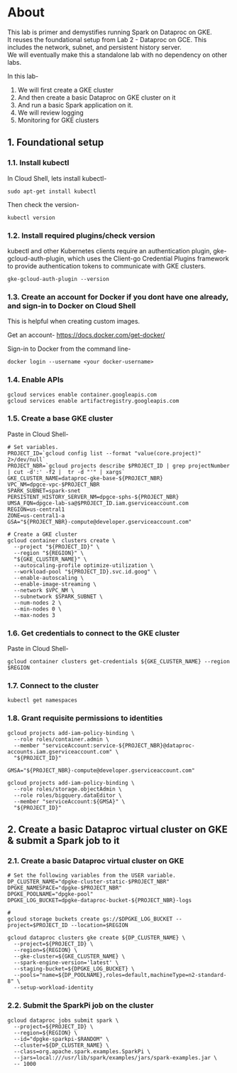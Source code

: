 # About

This lab is primer and demystifies running Spark on Dataproc on GKE.<br> 
It reuses the foundational setup from Lab 2 - Dataproc on GCE. This includes the network, subnet, and persistent history server.<br>
We will eventually make this a standalone lab with no dependency on other labs.<br>

In this lab-
1. We will first create a GKE cluster 
2. And then create a basic Dataproc on GKE cluster on it 
3. And run a basic Spark application on it.
4. We will review logging
5. Monitoring for GKE clusters

## 1. Foundational setup

### 1.1. Install kubectl
In Cloud Shell, lets install kubectl-
```
sudo apt-get install kubectl
```

Then check the version-
```
kubectl version
```

### 1.2. Install required plugins/check version
kubectl and other Kubernetes clients require an authentication plugin, gke-gcloud-auth-plugin, which uses the Client-go Credential Plugins framework to provide authentication tokens to communicate with GKE clusters.

```
gke-gcloud-auth-plugin --version
```

### 1.3. Create an account for Docker if you dont have one already, and sign-in to Docker on Cloud Shell
This is helpful when creating custom images.

Get an account-
https://docs.docker.com/get-docker/

Sign-in to Docker from the command line-
```
docker login --username <your docker-username>
```

### 1.4. Enable APIs

```
gcloud services enable container.googleapis.com
gcloud services enable artifactregistry.googleapis.com
```

### 1.5. Create a base GKE cluster

Paste in Cloud Shell-
```
# Set variables.
PROJECT_ID=`gcloud config list --format "value(core.project)" 2>/dev/null`
PROJECT_NBR=`gcloud projects describe $PROJECT_ID | grep projectNumber | cut -d':' -f2 |  tr -d "'" | xargs`
GKE_CLUSTER_NAME=dataproc-gke-base-${PROJECT_NBR}
VPC_NM=dpgce-vpc-$PROJECT_NBR
SPARK_SUBNET=spark-snet
PERSISTENT_HISTORY_SERVER_NM=dpgce-sphs-${PROJECT_NBR}
UMSA_FQN=dpgce-lab-sa@$PROJECT_ID.iam.gserviceaccount.com
REGION=us-central1
ZONE=us-central1-a
GSA="${PROJECT_NBR}-compute@developer.gserviceaccount.com"

# Create a GKE cluster
gcloud container clusters create \
  --project "${PROJECT_ID}" \
  --region "${REGION}" \
  "${GKE_CLUSTER_NAME}" \
  --autoscaling-profile optimize-utilization \
  --workload-pool "${PROJECT_ID}.svc.id.goog" \
  --enable-autoscaling \
  --enable-image-streaming \
  --network $VPC_NM \
  --subnetwork $SPARK_SUBNET \
  --num-nodes 2 \
  --min-nodes 0 \
  --max-nodes 3
```

### 1.6. Get credentials to connect to the GKE cluster

Paste in Cloud Shell-
```
gcloud container clusters get-credentials ${GKE_CLUSTER_NAME} --region $REGION
```

### 1.7. Connect to the cluster

```
kubectl get namespaces
```

### 1.8. Grant requisite permissions to identities

```
gcloud projects add-iam-policy-binding \
  --role roles/container.admin \
  --member "serviceAccount:service-${PROJECT_NBR}@dataproc-accounts.iam.gserviceaccount.com" \
  "${PROJECT_ID}"
```

```
GMSA="${PROJECT_NBR}-compute@developer.gserviceaccount.com"

gcloud projects add-iam-policy-binding \
  --role roles/storage.objectAdmin \
  --role roles/bigquery.dataEditor \
  --member "serviceAccount:${GMSA}" \
  "${PROJECT_ID}"

```

## 2. Create a basic Dataproc virtual cluster on GKE & submit a Spark job to it

### 2.1. Create a basic Dataproc virtual cluster on GKE
```
# Set the following variables from the USER variable.
DP_CLUSTER_NAME="dpgke-cluster-static-$PROJECT_NBR"
DPGKE_NAMESPACE="dpgke-$PROJECT_NBR"
DPGKE_POOLNAME="dpgke-pool"
DPGKE_LOG_BUCKET=dpgke-dataproc-bucket-${PROJECT_NBR}-logs

# 
gcloud storage buckets create gs://$DPGKE_LOG_BUCKET --project=$PROJECT_ID --location=$REGION

gcloud dataproc clusters gke create ${DP_CLUSTER_NAME} \
  --project=${PROJECT_ID} \
  --region=${REGION} \
  --gke-cluster=${GKE_CLUSTER_NAME} \
  --spark-engine-version='latest' \
  --staging-bucket=${DPGKE_LOG_BUCKET} \
  --pools="name=${DP_POOLNAME},roles=default,machineType=n2-standard-8" \
  --setup-workload-identity
```

### 2.2. Submit the SparkPi job on the cluster

```
gcloud dataproc jobs submit spark \
  --project=${PROJECT_ID} \
  --region=${REGION} \
  --id="dpgke-sparkpi-$RANDOM" \
  --cluster=${DP_CLUSTER_NAME} \
  --class=org.apache.spark.examples.SparkPi \
  --jars=local:///usr/lib/spark/examples/jars/spark-examples.jar \
  -- 1000
```

